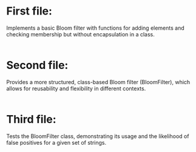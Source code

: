 # First file: <br>
Implements a basic Bloom filter with functions for adding elements and checking membership but without encapsulation in a class. <br><br>
# Second file: <br>
Provides a more structured, class-based Bloom filter (BloomFilter), which allows for reusability and flexibility in different contexts.  <br><br>
# Third file: <br>
Tests the BloomFilter class, demonstrating its usage and the likelihood of false positives for a given set of strings.   <br><br>
